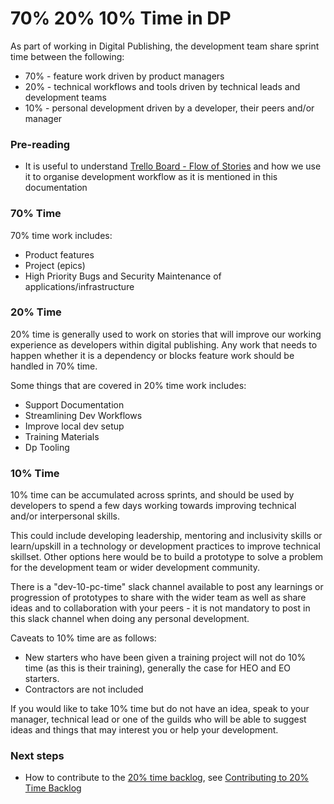 70% 20% 10% Time in DP
===========================

As part of working in Digital Publishing, the development team share sprint time between the following:
- 70% - feature work driven by product managers
- 20% - technical workflows and tools driven by technical leads and development teams
- 10% - personal development driven by a developer, their peers and/or manager

### Pre-reading

- It is useful to understand [Trello Board - Flow of Stories](./TRELLO_BOARD_FLOW.md) and how we use it to organise development workflow as it is mentioned in this documentation

### 70% Time

70% time work includes:
- Product features
- Project (epics)
- High Priority Bugs and Security Maintenance of applications/infrastructure

### 20% Time

20% time is generally used to work on stories that will improve our working experience as developers within digital publishing.
Any work that needs to happen whether it is a dependency or blocks feature work should be handled in 70% time.

Some things that are covered in 20% time work includes:
- Support Documentation
- Streamlining Dev Workflows
- Improve local dev setup
- Training Materials
- Dp Tooling

### 10% Time

10% time can be accumulated across sprints, and should be used by developers to spend a few days working towards improving technical and/or interpersonal skills.

This could include developing leadership, mentoring and inclusivity skills or learn/upskill in a technology or development practices to improve technical skillset. Other options here would be to build a prototype to solve a problem for the development team or wider development community.

There is a "dev-10-pc-time" slack channel available to post any learnings or progression of prototypes to share with the wider team as well as share ideas and to collaboration with your peers - it is not mandatory to post in this slack channel when doing any personal development.

Caveats to 10% time are as follows:
- New starters who have been given a training project will not do 10% time (as this is their training), generally the case for HEO and EO starters.
- Contractors are not included

If you would like to take 10% time but do not have an idea, speak to your manager, technical lead or one of the guilds who will be able to
suggest ideas and things that may interest you or help your development.

### Next steps

- How to contribute to the [20% time backlog](https://trello.com/b/5G8rf9cm/20-time-backlog), see [Contributing to 20% Time Backlog](CONTRIBUTING_TO_20_TIME_BACKLOG.md)